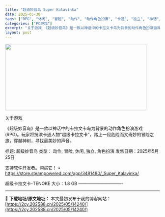 ```yaml
---
title: "超级妙音鸟 Super Kalavinka"
date: 2025-05-30
tags: ["RPG", "休闲", "冒险", "动作", "动作角色扮演", "卡通", "独立", "神话", "穿越", "角色"]
categories: ["PC游戏"]
excerpt: "关于游戏 《超级妙音鸟》是一款以神话中的卡拉文卡鸟为背景的动作角色扮演游戏 (RPG)。玩家将扮演卡通人物“超级卡拉文卡”，踏上一段危险而又奇妙的冒险之旅，穿越神树，寻找最美妙的声音。 标题: 超级妙音鸟 类型： 动作, 冒险, 休闲, 独立, 角色扮演 发售日期：2025年5月25日 支持软件开发&hellip;"
layout: post
---
```


<img src="https://2cy.202588.cn/wp-content/uploads/2025/05/2025053005285134.jpg" alt="" width="460" height="215" class="aligncenter size-full wp-image-14241" />

关于游戏

《超级妙音鸟》是一款以神话中的卡拉文卡鸟为背景的动作角色扮演游戏 (RPG)。玩家将扮演卡通人物“超级卡拉文卡”，踏上一段危险而又奇妙的冒险之旅，穿越神树，寻找最美妙的声音。

标题: 超级妙音鸟
类型： 动作, 冒险, 休闲, 独立, 角色扮演
发售日期：2025年5月25日

支持软件开发者。购买它！
• https://store.steampowered.com/app/3481480/_Super_Kalavinka/

超级卡拉文卡-TENOKE
大小：1.8 GB
——————————- 

---
📖 **下载地址/原文地址：** 本文最初发布于我的博客网站：[https://2cy.202588.cn/2025/05/14240/](https://2cy.202588.cn/2025/05/14240/)
